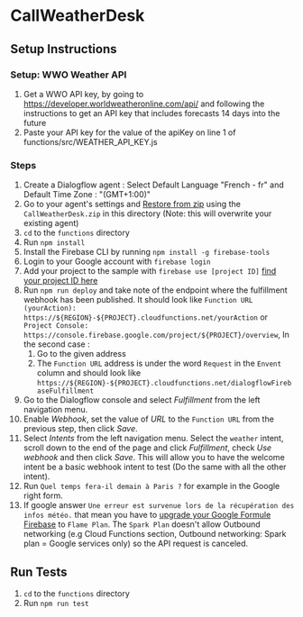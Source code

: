 # CallWeatherDesk

## Setup Instructions

### Setup: WWO Weather API

1.  Get a WWO API key, by going to https://developer.worldweatheronline.com/api/ and following the instructions to get an API key that includes forecasts 14 days into the future
1.  Paste your API key for the value of the apiKey on line 1 of functions/src/WEATHER_API_KEY.js

### Steps

1.  Create a Dialogflow agent : Select Default Language "French - fr" and Default Time Zone : "(GMT+1:00)"
1.  Go to your agent's settings and [Restore from zip](https://dialogflow.com/docs/agents#export_and_import) using the `CallWeatherDesk.zip` in this directory (Note: this will overwrite your existing agent)
1.  `cd` to the `functions` directory
1.  Run `npm install`
1.  Install the Firebase CLI by running `npm install -g firebase-tools`
1.  Login to your Google account with `firebase login`
1.  Add your project to the sample with `firebase use [project ID]` [find your project ID here](https://dialogflow.com/docs/agents#settings)
1.  Run `npm run deploy` and take note of the endpoint where the fulfillment webhook has been published. It should look like `Function URL (yourAction): https://${REGION}-${PROJECT}.cloudfunctions.net/yourAction` or `Project Console: https://console.firebase.google.com/project/${PROJECT}/overview`, In the second case :
    1.  Go to the given address
    1.  The `Function URL` address is under the word `Request` in the `Envent` column and should look like `https://${REGION}-${PROJECT}.cloudfunctions.net/dialogflowFirebaseFulfillment`
1.  Go to the Dialogflow console and select _Fulfillment_ from the left navigation menu.
1.  Enable _Webhook_, set the value of _URL_ to the `Function URL` from the previous step, then click _Save_.
1.  Select _Intents_ from the left navigation menu. Select the `weather` intent, scroll down to the end of the page and click _Fulfillment_, check _Use webhook_ and then click _Save_. This will allow you to have the welcome intent be a basic webhook intent to test (Do the same with all the other intent).
1.  Run `Quel temps fera-il demain à Paris ?` for example in the Google right form.
1.  If google answer `Une erreur est survenue lors de la récupération des infos météo.` that mean you have to [upgrade your Google Formule Firebase](https://firebase.google.com/pricing/?authuser=0) to `Flame Plan`. The `Spark Plan` doesn't allow Outbound networking (e.g Cloud Functions section, Outbound networking: Spark plan = Google services only) so the API request is canceled.

## Run Tests

1.  `cd` to the `functions` directory
1.  Run `npm run test`
